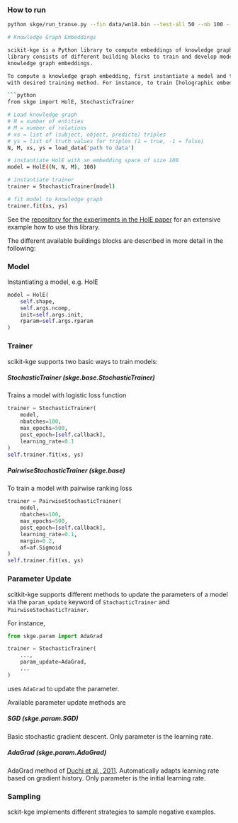 ### How to run

```bash
python skge/run_transe.py --fin data/wn18.bin --test-all 50 --nb 100 --me 500 --margin 2.0 --lr 0.1 --ncomp 50 --fgrad numbers.txt

# Knowledge Graph Embeddings

scikit-kge is a Python library to compute embeddings of knowledge graphs. The
library consists of different building blocks to train and develop models for
knowledge graph embeddings.

To compute a knowledge graph embedding, first instantiate a model and then train it
with desired training method. For instance, to train [holographic embeddings of knowledge graphs](http://arxiv.org/abs/1510.04935) (HolE) with a logistcc loss function:

```python
from skge import HolE, StochasticTrainer

# Load knowledge graph 
# N = number of entities
# M = number of relations
# xs = list of (subject, object, predicte) triples
# ys = list of truth values for triples (1 = true, -1 = false)
N, M, xs, ys = load_data('path to data')

# instantiate HolE with an embedding space of size 100
model = HolE((N, N, M), 100)

# instantiate trainer
trainer = StochasticTrainer(model)

# fit model to knowledge graph
trainer.fit(xs, ys)
```

See the [repository for the experiments in the HolE paper](https://github.com/mnick/holographic-embeddings) for an extensive example how to use this library.

The different available buildings blocks are described in more detail in the following:

### Model

Instantiating a model, e.g. HolE
```python
model = HolE(
    self.shape,
    self.args.ncomp,
    init=self.args.init,
    rparam=self.args.rparam
)
```

### Trainer

scikit-kge supports two basic ways to train models: 

##### StochasticTrainer (skge.base.StochasticTrainer)
Trains a model with logistic loss function
```python
trainer = StochasticTrainer(
    model,
    nbatches=100,
    max_epochs=500,
    post_epoch=[self.callback],
    learning_rate=0.1
)
self.trainer.fit(xs, ys)
```
##### PairwiseStochasticTrainer (skge.base)
To train a model with pairwise ranking loss
```python
trainer = PairwiseStochasticTrainer(
    model,
    nbatches=100,
    max_epochs=500,
    post_epoch=[self.callback],
    learning_rate=0.1,
    margin=0.2,
    af=af.Sigmoid
)
self.trainer.fit(xs, ys)
```

### Parameter Update
scitkit-kge supports different methods to update the parameters of a model via
the `param_update` keyword of `StochasticTrainer` and `PairwiseStochasticTrainer`.

For instance,
```python
from skge.param import AdaGrad

trainer = StochasticTrainer(
    ...,
    param_update=AdaGrad,
    ...
)
```
uses `AdaGrad` to update the parameter. 

Available parameter update methods are
##### SGD (skge.param.SGD)
Basic stochastic gradient descent. Only parameter is the learning rate.

##### AdaGrad (skge.param.AdaGrad)
AdaGrad method of [Duchi et al., 2011](http://jmlr.org/papers/volume12/duchi11a/duchi11a.pdf). Automatically adapts learning rate based on gradient history. Only parameter is the initial learning rate.

### Sampling
sckit-kge implements different strategies to sample negative examples.
